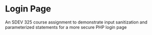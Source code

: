 # Login Page
An SDEV 325 course assignment to demonstrate input sanitization and parameterized statements for a more secure PHP login page
